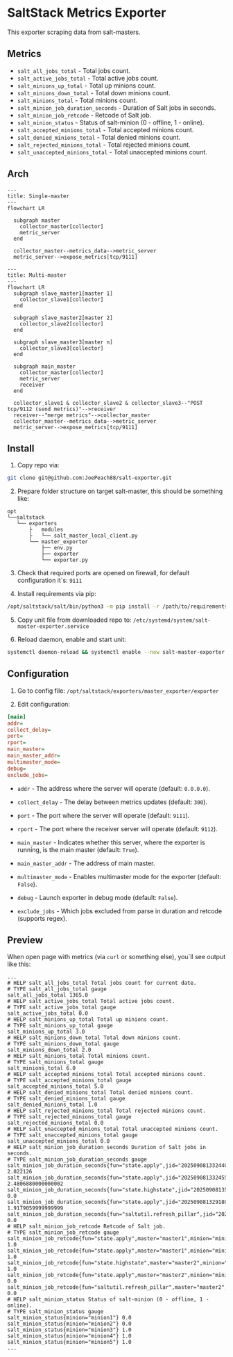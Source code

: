 # SaltStack Metrics Exporter

This exporter scraping data from salt-masters.

## Metrics

- `salt_all_jobs_total` - Total jobs count.
- `salt_active_jobs_total` - Total active jobs count.
- `salt_minions_up_total` - Total up minions count.
- `salt_minions_down_total` - Total down minions count.
- `salt_minions_total` - Total minions count.
- `salt_minion_job_duration_seconds` - Duration of Salt jobs in seconds.
- `salt_minion_job_retcode` - Retcode of Salt job.
- `salt_minion_status` - Status of salt-minion (0 - offline, 1 - online).
- `salt_accepted_minions_total` - Total accepted minions count.
- `salt_denied_minions_total` - Total denied minions count.
- `salt_rejected_minions_total` - Total rejected minions count.
- `salt_unaccepted_minions_total` - Total unaccepted minions count.

## Arch

```mermaid
---
title: Single-master
---
flowchart LR

  subgraph master
    collector_master[collector]
    metric_server
  end

  collector_master--metrics_data-->metric_server
  metric_server-->expose_metrics[tcp/9111]
```

```mermaid
---
title: Multi-master
---
flowchart LR
  subgraph slave_master1[master 1]
    collector_slave1[collector]
  end

  subgraph slave_master2[master 2]
    collector_slave2[collector]
  end

  subgraph slave_master3[master n]
    collector_slave3[collector]
  end

  subgraph main_master
    collector_master[collector]
    metric_server
    receiver
  end

  collector_slave1 & collector_slave2 & collector_slave3--"POST tcp/9112 (send metrics)"-->receiver
  receiver--"merge metrics"-->collector_master
  collector_master--metrics_data-->metric_server
  metric_server-->expose_metrics[tcp/9111]
```

## Install

1. Copy repo via:

```bash
git clone git@github.com:JoePeach88/salt-exporter.git
```

2. Prepare folder structure on target salt-master, this should be something like:

```text
opt
└──saltstack
   └── exporters
       ├   modules
       ├   └── salt_master_local_client.py
       └── master_exporter
           ├── env.py
           ├── exporter
           └── exporter.py
```

3. Check that required ports are opened on firewall, for default configuration it\`s: `9111`

4. Install requirements via pip:

```bash
/opt/saltstack/salt/bin/python3 -m pip install -r /path/to/requirements.txt
```

5. Copy unit file from downloaded repo to: `/etc/systemd/system/salt-master-exporter.service`

6. Reload daemon, enable and start unit:

```bash
systemctl daemon-reload && systemctl enable --now salt-master-exporter.service
```

## Configuration

1. Go to config file: `/opt/saltstack/exporters/master_exporter/exporter`

2. Edit configuration:

```ini
[main]
addr=
collect_delay=
port=
rport=
main_master=
main_master_addr=
multimaster_mode=
debug=
exclude_jobs=
```

- `addr` - The address where the server will operate (default: `0.0.0.0`).

- `collect_delay` - The delay between metrics updates (default: `300`).

- `port` - The port where the server will operate (default: `9111`).

- `rport` - The port where the receiver server will operate (default: `9112`).

- `main_master` -  Indicates whether this server, where the exporter is running, is the main master (default: `True`).

- `main_master_addr` - The address of main master.

- `multimaster_mode` - Enables multimaster mode for the exporter (default: `False`).

- `debug` - Launch exporter in debug mode (default: `False`).

- `exclude_jobs` - Which jobs excluded from parse in duration and retcode (supports regex).

## Preview

When open page with metrics (via `curl` or something else), you`ll see output like this:

```text
...
# HELP salt_all_jobs_total Total jobs count for current date.
# TYPE salt_all_jobs_total gauge
salt_all_jobs_total 1365.0
# HELP salt_active_jobs_total Total active jobs count.
# TYPE salt_active_jobs_total gauge
salt_active_jobs_total 0.0
# HELP salt_minions_up_total Total up minions count.
# TYPE salt_minions_up_total gauge
salt_minions_up_total 3.0
# HELP salt_minions_down_total Total down minions count.
# TYPE salt_minions_down_total gauge
salt_minions_down_total 2.0
# HELP salt_minions_total Total minions count.
# TYPE salt_minions_total gauge
salt_minions_total 6.0
# HELP salt_accepted_minions_total Total accepted minions count.
# TYPE salt_accepted_minions_total gauge
salt_accepted_minions_total 5.0
# HELP salt_denied_minions_total Total denied minions count.
# TYPE salt_denied_minions_total gauge
salt_denied_minions_total 1.0
# HELP salt_rejected_minions_total Total rejected minions count.
# TYPE salt_rejected_minions_total gauge
salt_rejected_minions_total 0.0
# HELP salt_unaccepted_minions_total Total unaccepted minions count.
# TYPE salt_unaccepted_minions_total gauge
salt_unaccepted_minions_total 0.0
# HELP salt_minion_job_duration_seconds Duration of Salt jobs in seconds.
# TYPE salt_minion_job_duration_seconds gauge
salt_minion_job_duration_seconds{fun="state.apply",jid="20250908133244084128",master="master1",minion="minion1"} 2.022126
salt_minion_job_duration_seconds{fun="state.apply",jid="20250908133245525956",master="master1",minion="minion2"} 2.4806880000000002
salt_minion_job_duration_seconds{fun="state.highstate",jid="20250908135216842648",master="master2",minion="minion3"} 0.0
salt_minion_job_duration_seconds{fun="state.apply",jid="20250908132918050527",master="master2",minion="minion4"} 1.9179059999999999
salt_minion_job_duration_seconds{fun="saltutil.refresh_pillar",jid="20250908135703802637",master="master2",minion="minion5"} 0.0
# HELP salt_minion_job_retcode Retcode of Salt job.
# TYPE salt_minion_job_retcode gauge
salt_minion_job_retcode{fun="state.apply",master="master1",minion="minion1"} 1.0
salt_minion_job_retcode{fun="state.apply",master="master1",minion="minion2"} 1.0
salt_minion_job_retcode{fun="state.highstate",master="master2",minion="minion3"} 1.0
salt_minion_job_retcode{fun="state.apply",master="master2",minion="minion4"} 0.0
salt_minion_job_retcode{fun="saltutil.refresh_pillar",master="master2",minion="minion5"} 0.0
# HELP salt_minion_status Status of salt-minion (0 - offline, 1 - online).
# TYPE salt_minion_status gauge
salt_minion_status{minion="minion1"} 0.0
salt_minion_status{minion="minion2"} 0.0
salt_minion_status{minion="minion3"} 1.0
salt_minion_status{minion="minion4"} 1.0
salt_minion_status{minion="minion5"} 1.0
...
```
